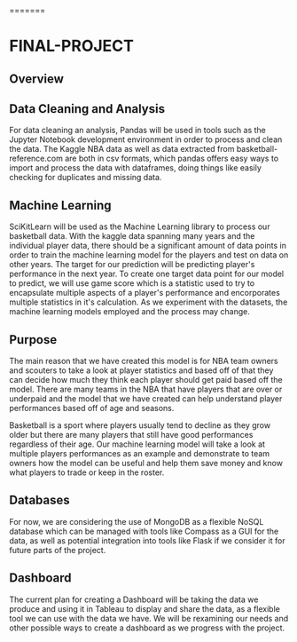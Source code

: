 =======
# FINAL-PROJECT 

## Overview

## Data Cleaning and Analysis
For data cleaning an analysis, Pandas will be used in tools such as the Jupyter Notebook development environment in order to process and clean the data. The Kaggle NBA data as well as data extracted from basketball-reference.com are both in csv formats, which pandas offers easy ways to import and process the data with dataframes, doing things like easily checking for duplicates and missing data.

 

## Machine Learning
SciKitLearn will be used as the Machine Learning library to process our basketball data. With the kaggle data spanning many years and the individual player data, there should be a significant amount of data points in order to train the machine learning model for the players and test on data on other years. The target for our prediction will be predicting player's performance in the next year. To create one target data point for our model to predict, we will use game score which is a statistic used to try to encapsulate multiple aspects of a player's performance and encorporates multiple statistics in it's calculation. As we experiment with the datasets, the machine learning models employed and the process may change. 

## Purpose
  The main reason that we have created this model is for NBA team owners and scouters to take a look at player statistics and based off of that they can decide how much they think each player should get paid based off the model. There are many teams in the NBA that have players that are over or underpaid and the model that we have created can help understand player performances based off of age and seasons. 

Basketball is a sport where players usually tend to decline as they grow older but there are many players that still have good performances regardless of their age. Our machine learning model will take a look at multiple players performances as an example and demonstrate to team owners how the model can be useful and help them save money and know what players to trade or keep in the roster.

## Databases
For now, we are considering the use of MongoDB as a flexible NoSQL database which can be managed with tools like Compass as a GUI for the data, as well as potential integration into tools like Flask if we consider it for future parts of the project. 

## Dashboard
The current plan for creating a Dashboard will be taking the data we produce and using it in Tableau to display and share the data, as a flexible tool we can use with the data we have. We will be rexamining our needs and other possible ways to create a dashboard as we progress with the project.
